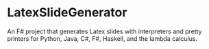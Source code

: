 # LatexSlideGenerator
An F# project that generates Latex slides with interpreters and pretty printers for Python, Java, C#, F#, Haskell, and the lambda calculus.
